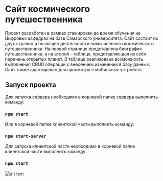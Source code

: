 # Сайт космического путешественника
Проект разработан в рамках стажировки во время обучения на Цифровых кафедрах на базе Самарского университета. Сайт состоит из двух страниц и посвящен деятельности вымышленного космического путешественника.
На первой странице представлена биография путешественника, а на второй - таблица, представляющая из себя перечень открытых планет. В таблице реализована возможность выполнения CRUD операций с внесением изменений в базу данных. Сайт также адаптирован для просмотра с мобильных устройств.

## Запуск проекта

Для запуска сервера необходимо в корневой папке сервера выполнить команду:

### `npm start`

Или в корневой папке клиентской части выполнить команду:

### `npm start-server`

Для запуска клиентской части необходимо в корневой папке клиентской части выполнить команду:

### `npm start`

![alt text](img1.png)
